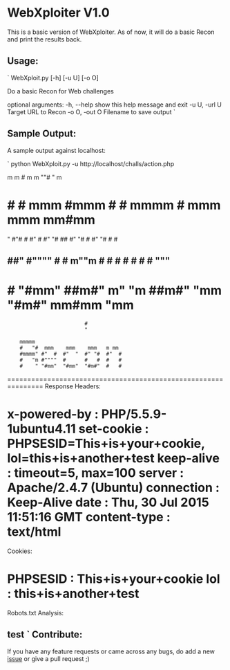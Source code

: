 WebXploiter V1.0
================
This is a basic version of WebXploiter. As of now, it will do a basic Recon and print the results back.

Usage:
------
`
WebXploit.py [-h] [-u U] [-o O]

Do a basic Recon for Web challenges

optional arguments:
  -h, --help    show this help message and exit
  -u U, -url U  Target URL to Recon
  -o O, -out O  Filename to save output
`

Sample Output:
--------------
A sample output against localhost:

`
python WebXploit.py -u http://localhost/challs/action.php

m     m        #      m    m        ""#             "      m
#  #  #  mmm   #mmm    #  #  mmmm     #     mmm   mmm    mm#mm
" #"# # #"  #  #" "#    ##   #" "#    #    #" "#    #      #
 ## ##" #""""  #   #   m""m  #   #    #    #   #    #      #            """  
 #   #  "#mm"  ##m#"  m"  "m ##m#"    "mm  "#m#"  mm#mm    "mm
                             #
                             "

        mmmmm
        #   "#  mmm    mmm    mmm   m mm
        #mmmm" #"  #  #"  "  #" "#  #"  #
        #   "m #""""  #      #   #  #   #
        #    " "#mm"  "#mm"  "#m#"  #   #


===============================================================
Response Headers:

x-powered-by           : PHP/5.5.9-1ubuntu4.11
set-cookie             : PHPSESID=This+is+your+cookie, lol=this+is+another+test
keep-alive             : timeout=5, max=100
server                 : Apache/2.4.7 (Ubuntu)
connection             : Keep-Alive
date                   : Thu, 30 Jul 2015 11:51:16 GMT
content-type           : text/html
===============================================================
Cookies:

PHPSESID               : This+is+your+cookie
lol                    : this+is+another+test
===============================================================
Robots.txt Analysis:

test
`
Contribute:
-----------

If you have any feature requests or came across any bugs, do add a new [issue](https://github.com/a0xnirudh/bi0s-CTF-Scripts/issues) or give a pull request ;)
